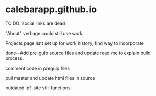 # calebarapp.github.io

TO DO: 
social links are dead

"About" verbage could still use work

Projects page isnt set up for work history, find way to incorporate

done--Add pre-gulp source files and update read me to explain build process. 

comment code in pregulp files

pull master and update html files in source

outdated ip?-site still functions
